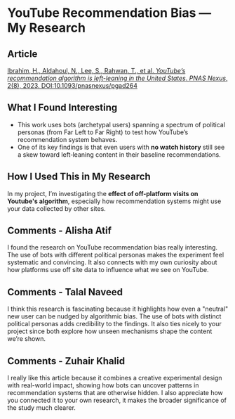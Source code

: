 # YouTube Recommendation Bias — My Research

## Article  
[Ibrahim, H., Aldahoul, N., Lee, S., Rahwan, T., et al. _YouTube’s recommendation algorithm is left-leaning in the United States_. _PNAS Nexus_, 2(8), 2023. DOI:10.1093/pnasnexus/pgad264](https://academic.oup.com/pnasnexus/article/2/8/pgad264/7242446) 

## What I Found Interesting  
- This work uses bots (archetypal users) spanning a spectrum of political personas (from Far Left to Far Right) to test how YouTube’s recommendation system behaves.  
- One of its key findings is that even users with **no watch history** still see a skew toward left‐leaning content in their baseline recommendations. 

## How I Used This in My Research  
In my project, I’m investigating the **effect of off-platform visits on Youtube's algorithm**, especially how recommendation systems might use your data collected by other sites. 
## Comments - Alisha Atif
I found the research on YouTube recommendation bias really interesting. The use of bots with different political personas makes the experiment feel systematic and convincing. It also connects with my own curiosity about how platforms use off site data to influence what we see on YouTube.

## Comments - Talal Naveed
I think this research is fascinating because it highlights how even a "neutral" new user can be nudged by algorithmic bias. The use of bots with distinct political personas adds credibility to the findings. It also ties nicely to your project since both explore how unseen mechanisms shape the content we’re shown.

## Comments - Zuhair Khalid
I really like this article because it combines a creative experimental design with real-world impact, showing how bots can uncover patterns in recommendation systems that are otherwise hidden. I also appreciate how you connected it to your own research, it makes the broader significance of the study much clearer.
